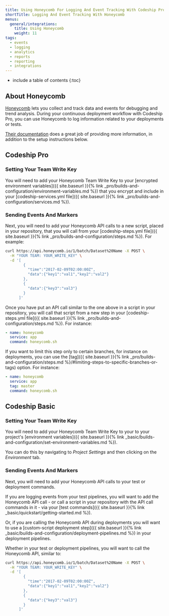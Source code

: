 ```yaml
---
title: Using Honeycomb For Logging And Event Tracking With Codeship Pro
shortTitle: Logging And Event Tracking With Honeycomb
menus:
  general/integrations:
    title: Using Honeycomb
    weight: 11
tags:
  - events
  - logging
  - analytics
  - reports
  - reporting
  - integrations
---
```


* include a table of contents
{:toc}

## About Honeycomb

[Honeycomb](https://www.honeycomb.io) lets you collect and track data and events for debugging and trend analysis. During your continuous deployment workflow with Codeship Pro, you can use Honeycomb to log information related to your deployments or tests.

[Their documentation](https://honeycomb.io/docs/) does a great job of providing more information, in addition to the setup instructions below.

## Codeship Pro

### Setting Your Team Write Key

You will need to add your Honeycomb Team Write Key to your [encrypted environment variables]({{ site.baseurl }}{% link _pro/builds-and-configuration/environment-variables.md %}) that you encrypt and include in your [codeship-services.yml file]({{ site.baseurl }}{% link _pro/builds-and-configuration/services.md %}).

###  Sending Events And Markers

Next, you will need to add your Honeycomb API calls to a new script, placed in your repository, that you will call from your [codeship-steps.yml file]({{ site.baseurl }}{% link _pro/builds-and-configuration/steps.md %}). For example:

```bash
curl https://api.honeycomb.io/1/batch/Dataset%20Name -X POST \
  -H "YOUR TEAM: YOUR_WRITE_KEY" \
  -d '[
        {
          "time":"2017-02-09T02:00:00Z",
          "data":{"key1":"val1","key2":"val2"}
        },
        {
          "data":{"key3":"val3"}
        }
      ]'
```

Once you have put an API call similar to the one above in a script in your repository, you will call that script from a new step in your [codeship-steps.yml file]({{ site.baseurl }}{% link _pro/builds-and-configuration/steps.md %}). For instance:

```yaml
- name: honeycomb
  service: app
  command: honeycomb.sh
```

If you want to limit this step only to certain branches, for instance on deployments, you can use the [tag]({{ site.baseurl }}{% link _pro/builds-and-configuration/steps.md %}/#limiting-steps-to-specific-branches-or-tags) option. For instance:

```yaml
- name: honeycomb
  service: app
  tag: master
  command: honeycomb.sh
```

## Codeship Basic

### Setting Your Team Write Key

You will need to add your Honeycomb Team Write Key to your to your project's [environment variables]({{ site.baseurl }}{% link _basic/builds-and-configuration/set-environment-variables.md %}).

You can do this by navigating to _Project Settings_ and then clicking on the _Environment_ tab.

###  Sending Events And Markers

Next, you will need to add your Honeycomb API calls to your test or deployment commands.

If you are logging events from your test pipelines, you will want to add the Honeycomb API call - or call a script in your repository with the API call commands in it - via your [test commands]({{ site.baseurl }}{% link _basic/quickstart/getting-started.md %}).

Or, if you are calling the Honeycomb API during deployments you will want to use a [custom-script deployment step]({{ site.baseurl }}{% link _basic/builds-and-configuration/deployment-pipelines.md %}) in your deployment pipelines.

Whether in your test or deployment pipelines, you will want to call the Honeycomb API, similar to:

```bash
curl https://api.honeycomb.io/1/batch/Dataset%20Name -X POST \
  -H "YOUR TEAM: YOUR_WRITE_KEY" \
  -d '[
        {
          "time":"2017-02-09T02:00:00Z",
          "data":{"key1":"val1","key2":"val2"}
        },
        {
          "data":{"key3":"val3"}
        }
      ]'
```
